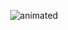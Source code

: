 
<p align="center">
  <img src="https://media.giphy.com/media/rRxOR2sKBzDJ6/giphy-downsized-large.gif" alt="animated" />
</p>
<!---
Artyom-Gerchik/Artyom-Gerchik is a ✨ special ✨ repository because its `README.md` (this file) appears on your GitHub profile.
You can click the Preview link to take a look at your changes.
--->
